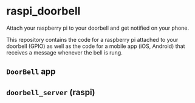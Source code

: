 # raspi_doorbell

Attach your raspberry pi to your doorbell and get notified on your phone.

This repository contains the code for a raspberry pi attached to your doorbell
(GPIO) as well as the code for a mobile app (iOS, Android) that receives a
message whenever the bell is rung.

## `DoorBell` app

## `doorbell_server` (raspi)

